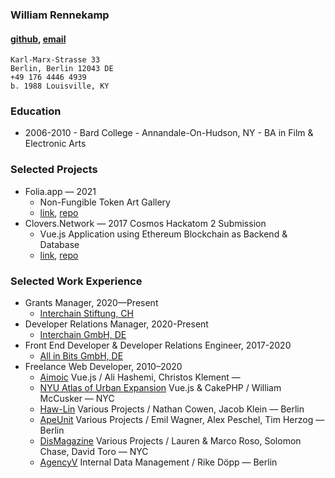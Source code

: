 ### William Rennekamp
#### [github](https://github.com/okwme), [email](mailto:billy.rennekamp@gmail.com)
    Karl-Marx-Strasse 33
    Berlin, Berlin 12043 DE
    +49 176 4446 4939
    b. 1988 Louisville, KY

### Education
* 2006-2010 - Bard College - Annandale-On-Hudson, NY - BA in Film & Electronic Arts

### Selected Projects
* Folia.app — 2021
	* Non-Fungible Token Art Gallery
	* [link](https://folia.app), [repo](https://github.com/folia-app)
* Clovers.Network — 2017 Cosmos Hackatom 2 Submission
	* Vue.js Application using Ethereum Blockchain as Backend & Database
	* [link](https://clovers.network), [repo](https://github.com/clovers-network)

### Selected Work Experience
* Grants Manager, 2020—Present
	* [Interchain Stiftung, CH](https://interchain.io)
* Developer Relations Manager, 2020-Present
	* [Interchain GmbH, DE](https://interchain.berlin)
* Front End Developer & Developer Relations Engineer, 2017-2020
	* [All in Bits GmbH, DE](https://tendermint.com)
* Freelance Web Developer, 2010–2020
	* [Aimoic](https://www.aiomic.ai/) Vue.js / Ali Hashemi, Christos Klement — 
	* [NYU Atlas of Urban Expansion](http://atlasexpansionurbanacolombia.org) Vue.js & CakePHP / William McCusker — NYC
	* [Haw-Lin](http://haw-lin.com/) Various Projects / Nathan Cowen, Jacob Klein — Berlin
	* [ApeUnit](http://www.apeunit.com/en/) Various Projects / Emil Wagner, Alex Peschel, Tim Herzog — Berlin
	* [DisMagazine](dismagazine.com) Various Projects / Lauren & Marco Roso, Solomon Chase, David Toro — NYC
	* [AgencyV](https://agencyv.com) Internal Data Management / Rike Döpp — Berlin
